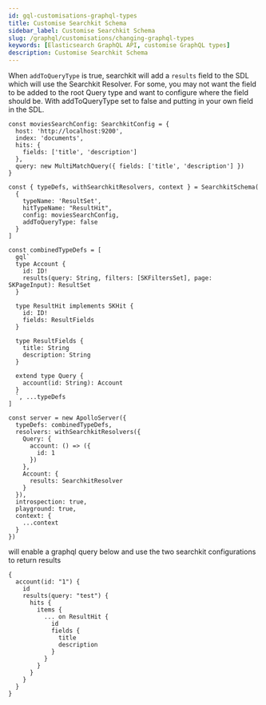```yaml
---
id: gql-customisations-graphql-types
title: Customise Searchkit Schema
sidebar_label: Customise Searchkit Schema
slug: /graphql/customisations/changing-graphql-types
keywords: [Elasticsearch GraphQL API, customise GraphQL types]
description: Customise Searchkit Schema
---
```


When `addToQueryType` is true, searchkit will add a `results` field to the SDL which will use the Searchkit Resolver. For some, you may not want the field to be added to the root Query type and want to configure where the field should be. With addToQueryType set to false and putting in your own field in the SDL.

```es6
const moviesSearchConfig: SearchkitConfig = {
  host: 'http://localhost:9200',
  index: 'documents',
  hits: {
    fields: ['title', 'description']
  },
  query: new MultiMatchQuery({ fields: ['title', 'description'] })
}

const { typeDefs, withSearchkitResolvers, context } = SearchkitSchema(
  {
    typeName: 'ResultSet',
    hitTypeName: "ResultHit",
    config: moviesSearchConfig,
    addToQueryType: false
  }
]

const combinedTypeDefs = [
  gql`
  type Account {
    id: ID!
    results(query: String, filters: [SKFiltersSet], page: SKPageInput): ResultSet
  }

  type ResultHit implements SKHit {
    id: ID!
    fields: ResultFields
  }

  type ResultFields {
    title: String
    description: String
  }

  extend type Query {
    account(id: String): Account
  }
  `, ...typeDefs
]

const server = new ApolloServer({
  typeDefs: combinedTypeDefs,
  resolvers: withSearchkitResolvers({
    Query: {
      account: () => ({
        id: 1
      })
    },
    Account: {
      results: SearchkitResolver
    }
  }),
  introspection: true,
  playground: true,
  context: {
    ...context
  }
})
```

will enable a graphql query below and use the two searchkit configurations to return results

```gql
{
  account(id: "1") {
    id
    results(query: "test") {
      hits {
        items {
          ... on ResultHit {
            id
            fields {
              title
              description
            }
          }
        }
      }
    }
  }
}
```
